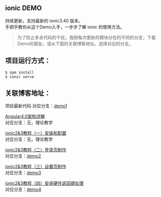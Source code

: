 ionic DEMO
---

持续更新，支持最新的 ionic3.40 版本。  
手把手教你从这个Demo入手，一步步了解 ionic 的使用方法。  

>为了防止多余代码的干扰，我把每次更新的模块分在的不同的分支，下载Demo的朋友，请从下面的关联博客地址，选择对应的分支。

项目运行方式：
---

	$ npm install
	$ ionic serve

关联博客地址：
---

项目最新代码
对应分支：[demo1](https://github.com/2015lym/ionicDemo/tree/demo1)

[Angular4.0架构详解](http://www.jianshu.com/p/3c06260e6015)  
对应分支：无，理论教学

[ionic2&3教程（一）安装和配置](http://www.jianshu.com/p/1baf40713c1c)  
对应分支：无，理论教学

[ionic2&3教程（二）登录页制作](http://www.jianshu.com/p/0f024a62ba14)  
对应分支：[demo2](https://github.com/2015lym/ionic3Demo/tree/demo2)

[ionic2&3教程（三）设置页制作](http://www.jianshu.com/p/7ea502ef2e49)  
对应分支：[demo3](https://github.com/2015lym/ionic3Demo/tree/demo3)

[ionic2&3教程（四）安卓硬件返回键处理](http://www.jianshu.com/p/02f190059aaa)  
对应分支：[demo4](https://github.com/2015lym/ionic3Demo/tree/demo4)

